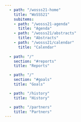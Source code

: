 ```yaml
---
  - path: "/wosss21-home"
    title: "WoSSS21"
    subitems:
    - path: "/wosss21-agenda"
      title: "Agenda"
    - path: "/wosss21/abstracts"
      title: "Abstracts"
    - path: "/wosss21/calendar"
      title: "Calendar"
    
  - path: "/"
    section: "#reports"
    title: "Reports"

  - path: "/"
    section: "#goals"
    title: "Goals"

  - path: "/history"
    title: "History"

  - path: "/partners"
    title: "Partners"
---
```

